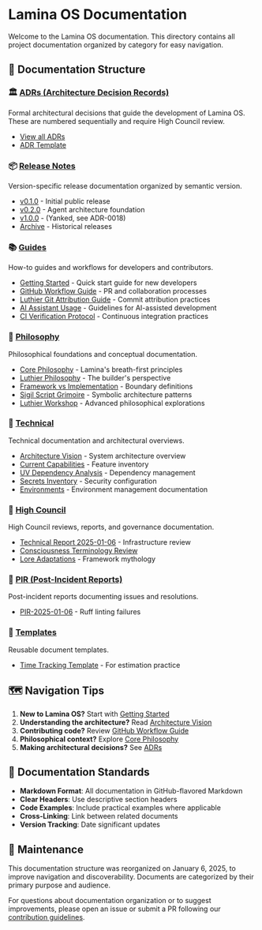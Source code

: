 # Lamina OS Documentation

Welcome to the Lamina OS documentation. This directory contains all project documentation organized by category for easy navigation.

## 📁 Documentation Structure

### 🏛️ [ADRs (Architecture Decision Records)](./adrs/)
Formal architectural decisions that guide the development of Lamina OS. These are numbered sequentially and require High Council review.
- [View all ADRs](./adrs/README.md)
- [ADR Template](./adrs/template.md)

### 📦 [Release Notes](./releases/)
Version-specific release documentation organized by semantic version.
- [v0.1.0](./releases/v0.1.0/) - Initial public release
- [v0.2.0](./releases/v0.2.0/) - Agent architecture foundation
- [v1.0.0](./releases/v1.0.0/) - (Yanked, see ADR-0018)
- [Archive](./releases/archive/) - Historical releases

### 📚 [Guides](./guides/)
How-to guides and workflows for developers and contributors.
- [Getting Started](./guides/getting-started.md) - Quick start guide for new developers
- [GitHub Workflow Guide](./guides/github-workflow-guide.md) - PR and collaboration processes
- [Luthier Git Attribution Guide](./guides/luthier-git-attribution-guide.md) - Commit attribution practices
- [AI Assistant Usage](./guides/AI_ASSISTANT_USAGE.md) - Guidelines for AI-assisted development
- [CI Verification Protocol](./guides/CI_VERIFICATION_PROTOCOL.md) - Continuous integration practices

### 🧘 [Philosophy](./philosophy/)
Philosophical foundations and conceptual documentation.
- [Core Philosophy](./philosophy/philosophy.md) - Lamina's breath-first principles
- [Luthier Philosophy](./philosophy/luthier-philosophy.md) - The builder's perspective
- [Framework vs Implementation](./philosophy/framework-vs-implementation.md) - Boundary definitions
- [Sigil Script Grimoire](./philosophy/sigil-script-grimoire.md) - Symbolic architecture patterns
- [Luthier Workshop](./philosophy/luthier/) - Advanced philosophical explorations

### 🔧 [Technical](./technical/)
Technical documentation and architectural overviews.
- [Architecture Vision](./technical/architecture-vision.md) - System architecture overview
- [Current Capabilities](./technical/current-capabilities.md) - Feature inventory
- [UV Dependency Analysis](./technical/UV_DEPENDENCY_ANALYSIS.md) - Dependency management
- [Secrets Inventory](./technical/SECRETS_INVENTORY.md) - Security configuration
- [Environments](./technical/environments/) - Environment management documentation

### 👑 [High Council](./high-council/)
High Council reviews, reports, and governance documentation.
- [Technical Report 2025-01-06](./high-council/HIGH_COUNCIL_TECHNICAL_REPORT_2025-01-06.md) - Infrastructure review
- [Consciousness Terminology Review](./high-council/HIGH_COUNCIL_CONSCIOUSNESS_TERMINOLOGY_REVIEW.md)
- [Lore Adaptations](./high-council/LORE_ADAPTATIONS.md) - Framework mythology

### 🚨 [PIR (Post-Incident Reports)](./pir/)
Post-incident reports documenting issues and resolutions.
- [PIR-2025-01-06](./pir/PIR-2025-01-06-ruff-linting-failures.md) - Ruff linting failures

### 📄 [Templates](./templates/)
Reusable document templates.
- [Time Tracking Template](./templates/time-tracking-template.md) - For estimation practice

## 🗺️ Navigation Tips

1. **New to Lamina OS?** Start with [Getting Started](./guides/getting-started.md)
2. **Understanding the architecture?** Read [Architecture Vision](./technical/architecture-vision.md)
3. **Contributing code?** Review [GitHub Workflow Guide](./guides/github-workflow-guide.md)
4. **Philosophical context?** Explore [Core Philosophy](./philosophy/philosophy.md)
5. **Making architectural decisions?** See [ADRs](./adrs/)

## 📝 Documentation Standards

- **Markdown Format**: All documentation in GitHub-flavored Markdown
- **Clear Headers**: Use descriptive section headers
- **Code Examples**: Include practical examples where applicable
- **Cross-Linking**: Link between related documents
- **Version Tracking**: Date significant updates

## 🔄 Maintenance

This documentation structure was reorganized on January 6, 2025, to improve navigation and discoverability. Documents are categorized by their primary purpose and audience.

For questions about documentation organization or to suggest improvements, please open an issue or submit a PR following our [contribution guidelines](../CONTRIBUTING.md).